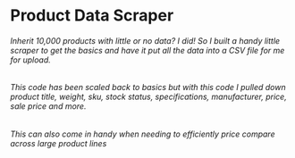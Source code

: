 # Product Data Scraper

###### Inherit 10,000 products with little or no data? *I did!* So I built a handy little scraper to get the basics and have it put all the data into a CSV file for me for upload.

###### This code has been scaled back to basics but with this code I pulled down product title, weight, sku, stock status, specifications, manufacturer, price, sale price and more. 

###### This can also come in handy when needing to efficiently price compare across large product lines 
